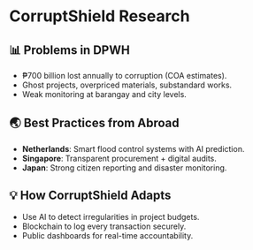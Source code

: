 # CorruptShield Research

## 📊 Problems in DPWH
- ₱700 billion lost annually to corruption (COA estimates).
- Ghost projects, overpriced materials, substandard works.
- Weak monitoring at barangay and city levels.

## 🌏 Best Practices from Abroad
- **Netherlands**: Smart flood control systems with AI prediction.
- **Singapore**: Transparent procurement + digital audits.
- **Japan**: Strong citizen reporting and disaster monitoring.

## 💡 How CorruptShield Adapts
- Use AI to detect irregularities in project budgets.
- Blockchain to log every transaction securely.
- Public dashboards for real-time accountability.
